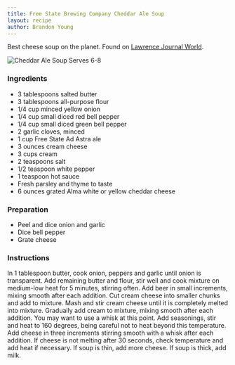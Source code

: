 ```yaml
---
title: Free State Brewing Company Cheddar Ale Soup
layout: recipe
author: Brandon Young
---
```


Best cheese soup on the planet.  Found on [Lawrence Journal World](http://m.ljworld.com/news/2010/apr/05/free-state-classic-downtown-brewery-shares-its-leg/?templates=mobile).

![Cheddar Ale Soup](http://worldonline.media.clients.ellingtoncms.com/img/croppedphotos/2010/04/04/mgo-cheddar-ale-soup-5k-4-5_t240.jpg?9b075e176a263354460210e5f64f6db9d4623575)
Serves 6-8

### Ingredients
  * 3 tablespoons salted butter
  * 3 tablespoons all-purpose flour
  * 1/4 cup minced yellow onion
  * 1/4 cup small diced red bell pepper
  * 1/4 cup small diced green bell pepper
  * 2 garlic cloves, minced
  * 1 cup Free State Ad Astra ale
  * 3 ounces cream cheese
  * 3 cups cream
  * 2 teaspoons salt
  * 1/2 teaspoon white pepper
  * 1 teaspoon hot sauce
  * Fresh parsley and thyme to taste
  * 6 ounces grated Alma white or yellow cheddar cheese


### Preparation
  * Peel and dice onion and garlic
  * Dice bell pepper
  * Grate cheese

### Instructions
In 1 tablespoon butter, cook onion, peppers and garlic until onion is transparent. Add remaining butter and flour, stir well and cook mixture on medium-low heat for 5 minutes, stirring often. Add beer in small increments, mixing smooth after each addition. Cut cream cheese into smaller chunks and add to mixture. Mash and stir cream cheese until it is completely melted into mixture. Gradually add cream to mixture, mixing smooth after each addition. You may want to use a whisk at this point. Add seasonings, stir and heat to 160 degrees, being careful not to heat beyond this temperature. Add cheese in three increments stirring smooth with a whisk after each addition. If cheese is not melting after 30 seconds, check temperature and add heat if necessary. If soup is thin, add more cheese. If soup is thick, add milk.
